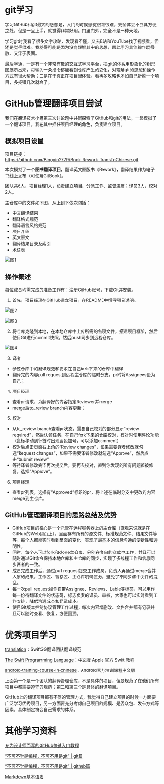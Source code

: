 # git学习

学习GitHub和git最大的感想是，入门的时候感觉很难很难，完全体会不到其方便之处，但是一旦上手，就觉得非常好用。门里门外，完全不是一种天地。

学习git时我看了很多文字攻略，发现看不懂，又去B站和YouTube找了视频看，但还是觉得很难。我觉得可能是因为没有理解其中的思想，因此学习具体操作既零散、又浮于表面。

最后学通，一是有一个非常有趣的[交互式学习平台](https://learngitbranching.js.org/)，把git的体系用形象化的树形图展示出来，每输入一条指令都能看到仓库产生的变化，对理解git的思想和操作方式有很大帮助；二是在于真正在项目里体验。看再多攻略也不如自己折腾一个项目，多报错几次就会了。

# GitHub管理翻译项目尝试

我们在翻译技术小组第三次讨论题中共同探索了GitHub和git的用法，一起模拟了一个翻译项目，我在其中担任项目经理的角色，负责建立项目。

## 模拟项目设置

项目链接：https://github.com/Bingxin2779/Book_Rework_TransToChinese.git

本次模拟了一个**图书翻译项目**，翻译英文原版书《Rework》，翻译结果作为电子书线上发布（可使用GitBook）。

团队共6人，项目经理1人，负责建立项目、分派工作、监督进度；译员3人，校对2人。

主仓库中的文件如下图，从上到下依次包括：
- 中文翻译结果
- 翻译格式规范
- 翻译语言风格规范
- 项目介绍
- 英文原文
- 翻译结果目录及索引
- 术语表

![图1](https://uploader.shimo.im/f/PdgrsGbYfeEgyWKE.png!original)

## 操作概述 

每位成员均需完成的准备工作有：注册GitHub账号，下载Git并安装。

1. 首先，项目经理在GitHub建立项目，在README中撰写项目说明。

![图2](https://uploader.shimo.im/f/GnEXf0f5ge0CRKkB.png!thumbnail)

![图3](https://uploader.shimo.im/f/ikaogLwXw9sE1yVU.png!thumbnail)

2. 将仓库克隆到本地，在本地仓库中上传所需的各项文件，搭建项目框架，然后使用Git进行commit快照，然后push同步到远程仓库。

![图4](https://uploader.shimo.im/f/AfW6ZuxX2k8vSpZf.png!thumbnail)

3. 译者

- 参照仓库中的翻译规范和要求在自己fork下来的仓库中翻译
- 翻译完的内容pull request到远程主仓库的临时分支，pr时将Assignees设为自己；
4. 项目经理
- 查看pr请求，为翻译好的内容指定Reviewer并merge
- merge后to_review branch内容更新；
5. 校对
- 从to_review branch查看pr状态，需要自己校对的部分显示“review required”，然后认领任务，在自己fork下来的仓库校对，校对时使用评论功能（鼠标移动到行首时出现蓝色加号，可以添加comment）
- 校对后点击页面右上角的“Review changes”，如果需要译者修改就勾选“Request changes”，如果不需要译者修改就勾选“Approve”，然后点击“Submit review”
- 等待译者修改完毕再次提交后，要再去校对，直到你发现的所有问题都被修复，选择“Approve”。
6. 项目经理
- 查看pr列表，选择有“Approved”标识的pr，将上述在临时分支中更改的内容merge到主仓库。

## GitHub管理翻译项目的思路总结及优势

- GitHub项目的核心是一个托管在远程服务器上的主仓库（直观来说就是在GitHub的Web网页上），里面存有所有的源文件、标准规范文件、结果文件等等，每个人都能实时看到里面的变化，实现了最基本的信息沟通的便捷性和透明性。
- 同时，每个人可以fork和clone主仓库，分别在各自的仓库中工作，并且可以随时通过Git命令保持本地仓库和主仓库的同步，实现了多线程工作和信息同步两者的一致。
- 成员完成工作后，通过pull request提交工作成果，负责人再通过merge合并大家的成果，工作区、暂存区、主仓库明确区分，避免了不同步骤中文件的混乱。
- 每一次pull request操作自带Assignee、Reviews、Lable等标签，可以用作每一份待翻译文件的状态码，标志负责的译员、审校，大家也可以实时看到工作安排，降低沟通成本和记录成本。
- 使用Git版本控制协议管理工作过程，每次内容增删改、文件合并都有记录并且可以随时查看、恢复，方便回溯。

# 优秀项目学习

[translation](https://github.com/SwiftGGTeam/translation.git)：SwiftGG翻译团队翻译规范

[The Swift Programming Language](https://github.com/SwiftGGTeam/the-swift-programming-language-in-chinese.git)：中文版 Apple 官方 Swift 教程

[android-training-course-in-chinese](https://github.com/Bingxin2779/android-training-course-in-chinese.git)：Android官方培训课程中文版

上面第一个是一个团队的翻译管理仓库，不是具体的项目，但是规范了在他们所有项目中都需要遵守的规范；第二和第三个是具体的翻译项目。

GitHub上的翻译项目都有不同的管理方式，我觉得自己建立项目的时候一方面要广泛学习优秀项目，另一方面要充分考虑自己项目的规模、是否众包、发布方式等因素，具体制定符合自己需求的体系。

# 其他学习资料

[专为设计师而写的GitHub快速入门教程](http://developer.51cto.com/art/201407/446249_all.htm)

[“不可不学是编程，不可不用是git” | git篇](https://mp.weixin.qq.com/s?__biz=MzI0MjMyNDcwMQ==&mid=2247483713&idx=1&sn=c69fdb391a180bebe717f0129831b1fd&scene=21#wechat_redirect)

[“不可不学是编程，不可不用是git” | github篇](https://cloud.tencent.com/developer/article/1198828)

[Markdown基本语法](https://www.jianshu.com/p/191d1e21f7ed)

